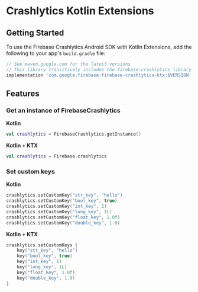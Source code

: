 # Crashlytics Kotlin Extensions

## Getting Started

To use the Firebase Crashlytics Android SDK with Kotlin Extensions, add the following
to your app's `build.gradle` file:

```groovy
// See maven.google.com for the latest versions
// This library transitively includes the firebase-crashlytics library
implementation 'com.google.firebase:firebase-crashlytics-ktx:$VERSION'
```

## Features

### Get an instance of FirebaseCrashlytics

**Kotlin**
```kotlin
val crashlytics = FirebaseCrashlytics.getInstance()
```

**Kotlin + KTX**
```kotlin
val crashlytics = Firebase.crashlytics
```

### Set custom keys

**Kotlin**
```kotlin
crashlytics.setCustomKey("str_key", "hello")
crashlytics.setCustomKey("bool_key", true)
crashlytics.setCustomKey("int_key", 1)
crashlytics.setCustomKey("long_key", 1L)
crashlytics.setCustomKey("float_key", 1.0f)
crashlytics.setCustomKey("double_key", 1.0)
```

**Kotlin + KTX**
```kotlin
crashlytics.setCustomKeys {
    key("str_key", "hello")
    key("bool_key", true)
    key("int_key", 1)
    key("long_key", 1L)
    key("float_key", 1.0f)
    key("double_key", 1.0)
}
```
